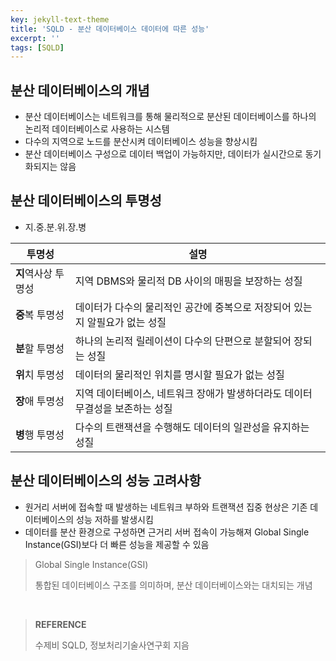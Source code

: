 ```yaml
---
key: jekyll-text-theme
title: 'SQLD - 분산 데이터베이스 데이터에 따른 성능'
excerpt: ''
tags: [SQLD]
---
```




## 분산 데이터베이스의 개념

* 분산 데이터베이스는 네트워크를 통해 물리적으로 분산된 데이터베이스를 하나의 논리적 데이터베이스로 사용하는 시스템
* 다수의 지역으로 노드를 분산시켜 데이터베이스 성능을 향상시킴
* 분산 데이터베이스 구성으로 데이터 백업이 가능하지만, 데이터가 실시간으로 동기화되지는 않음



## 분산 데이터베이스의 투명성

* 지.중.분.위.장.병

| 투명성              | 설명                                                         |
| ------------------- | ------------------------------------------------------------ |
| **지**역사상 투명성 | 지역 DBMS와 물리적 DB 사이의 매핑을 보장하는 성질            |
| **중**복 투명성     | 데이터가 다수의 물리적인 공간에 중복으로 저장되어 있는지 알필요가 없는 성질 |
| **분**할 투명성     | 하나의 논리적 릴레이션이 다수의 단편으로 분할되어 장되는 성질 |
| **위**치 투명성     | 데이터의 물리적인 위치를 명시할 필요가 없는 성질             |
| **장**애 투명성     | 지역 데이터베이스, 네트워크 장애가 발생하더라도 데이터 무결성을 보존하는 성질 |
| **병**행 투명성     | 다수의 트랜잭션을 수행해도 데이터의 일관성을 유지하는 성질   |



## 분산 데이터베이스의 성능 고려사항

* 원거리 서버에 접속할 때 발생하는 네트워크 부하와 트랜잭션 집중 현상은 기존 데이터베이스의 성능 저하를 발생시킴
* 데이터를 분산 환경으로 구성하면 근거리 서버 접속이 가능해져 Global Single Instance(GSI)보다 더 빠른 성능을 제공할 수 있음

>Global Single Instance(GSI)
>
>통합된 데이터베이스 구조를 의미하며, 분산 데이터베이스와는 대치되는 개념



<br/>

> **REFERENCE**
>
> 수제비 SQLD,  정보처리기술사연구회 지음

